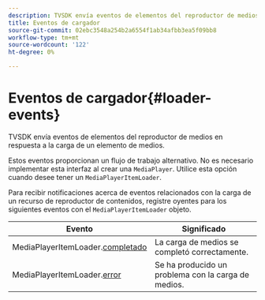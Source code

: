 ```yaml
---
description: TVSDK envía eventos de elementos del reproductor de medios en respuesta a la carga de un elemento de medios.
title: Eventos de cargador
source-git-commit: 02ebc3548a254b2a6554f1ab34afbb3ea5f09bb8
workflow-type: tm+mt
source-wordcount: '122'
ht-degree: 0%

---
```


# Eventos de cargador{#loader-events}

TVSDK envía eventos de elementos del reproductor de medios en respuesta a la carga de un elemento de medios.

Estos eventos proporcionan un flujo de trabajo alternativo. No es necesario implementar esta interfaz al crear una `MediaPlayer`. Utilice esta opción cuando desee tener un `MediaPlayerItemLoader`.

Para recibir notificaciones acerca de eventos relacionados con la carga de un recurso de reproductor de contenidos, registre oyentes para los siguientes eventos con el `MediaPlayerItemLoader` objeto.

| Evento | Significado |
|---|---|
| MediaPlayerItemLoader.[completado](https://help.adobe.com/en_US/primetime/api/psdk/asdoc-dhls_1.4/com/adobe/mediacore/MediaPlayerItemLoader.html#event:completed) | La carga de medios se completó correctamente. |
| MediaPlayerItemLoader.[error](https://help.adobe.com/en_US/primetime/api/psdk/asdoc-dhls_1.4/com/adobe/mediacore/MediaPlayerItemLoader.html#event:failed) | Se ha producido un problema con la carga de medios. |
